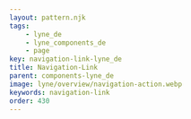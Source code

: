 ```yaml
---
layout: pattern.njk
tags: 
    - lyne_de
    - lyne_components_de
    - page
key: navigation-link-lyne_de
title: Navigation-Link
parent: components-lyne_de
image: lyne/overview/navigation-action.webp
keywords: navigation-link
order: 430
---
```

